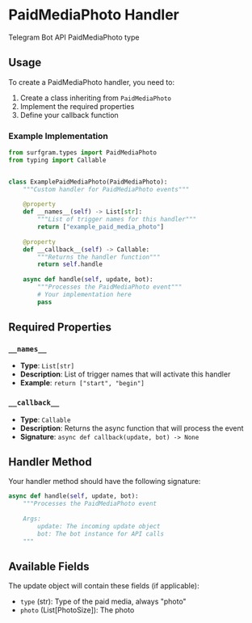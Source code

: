 # PaidMediaPhoto Handler

Telegram Bot API PaidMediaPhoto type

## Usage

To create a PaidMediaPhoto handler, you need to:

1. Create a class inheriting from `PaidMediaPhoto`
2. Implement the required properties
3. Define your callback function

### Example Implementation

```python
from surfgram.types import PaidMediaPhoto
from typing import Callable


class ExamplePaidMediaPhoto(PaidMediaPhoto):
    """Custom handler for PaidMediaPhoto events"""
    
    @property
    def __names__(self) -> List[str]:
        """List of trigger names for this handler"""
        return ["example_paid_media_photo"]
    
    @property
    def __callback__(self) -> Callable:
        """Returns the handler function"""
        return self.handle
    
    async def handle(self, update, bot):
        """Processes the PaidMediaPhoto event"""
        # Your implementation here
        pass
```

## Required Properties

### `__names__`
- **Type**: `List[str]`
- **Description**: List of trigger names that will activate this handler
- **Example**: `return ["start", "begin"]`

### `__callback__`
- **Type**: `Callable`
- **Description**: Returns the async function that will process the event
- **Signature**: `async def callback(update, bot) -> None`

## Handler Method

Your handler method should have the following signature:

```python
async def handle(self, update, bot):
    """Processes the PaidMediaPhoto event
    
    Args:
        update: The incoming update object
        bot: The bot instance for API calls
    """
```

## Available Fields

The update object will contain these fields (if applicable):

- `type` (str): Type of the paid media, always "photo"
- `photo` (List[PhotoSize]): The photo
